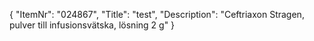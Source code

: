 {
  "ItemNr": "024867",
  "Title": "test",
  "Description": "Ceftriaxon Stragen, pulver till infusionsvätska, lösning 2 g"
}